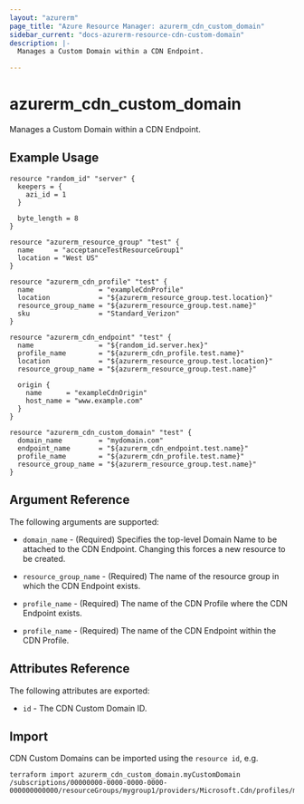 ```yaml
---
layout: "azurerm"
page_title: "Azure Resource Manager: azurerm_cdn_custom_domain"
sidebar_current: "docs-azurerm-resource-cdn-custom-domain"
description: |-
  Manages a Custom Domain within a CDN Endpoint.

---
```


# azurerm_cdn_custom_domain

Manages a Custom Domain within a CDN Endpoint.

## Example Usage

```hcl
resource "random_id" "server" {
  keepers = {
    azi_id = 1
  }

  byte_length = 8
}

resource "azurerm_resource_group" "test" {
  name     = "acceptanceTestResourceGroup1"
  location = "West US"
}

resource "azurerm_cdn_profile" "test" {
  name                = "exampleCdnProfile"
  location            = "${azurerm_resource_group.test.location}"
  resource_group_name = "${azurerm_resource_group.test.name}"
  sku                 = "Standard_Verizon"
}

resource "azurerm_cdn_endpoint" "test" {
  name                = "${random_id.server.hex}"
  profile_name        = "${azurerm_cdn_profile.test.name}"
  location            = "${azurerm_resource_group.test.location}"
  resource_group_name = "${azurerm_resource_group.test.name}"

  origin {
    name      = "exampleCdnOrigin"
    host_name = "www.example.com"
  }
}

resource "azurerm_cdn_custom_domain" "test" {
  domain_name         = "mydomain.com"
  endpoint_name       = "${azurerm_cdn_endpoint.test.name}"
  profile_name        = "${azurerm_cdn_profile.test.name}"
  resource_group_name = "${azurerm_resource_group.test.name}"
}
```

## Argument Reference

The following arguments are supported:

* `domain_name` - (Required) Specifies the top-level Domain Name to be attached to the CDN Endpoint. Changing this forces a new resource to be created.

* `resource_group_name` - (Required) The name of the resource group in which the CDN Endpoint exists.

* `profile_name` - (Required) The name of the CDN Profile where the CDN Endpoint exists.

* `profile_name` - (Required) The name of the CDN Endpoint within the CDN Profile.

## Attributes Reference

The following attributes are exported:

* `id` - The CDN Custom Domain ID.

## Import

CDN Custom Domains can be imported using the `resource id`, e.g.

```shell
terraform import azurerm_cdn_custom_domain.myCustomDomain /subscriptions/00000000-0000-0000-0000-000000000000/resourceGroups/mygroup1/providers/Microsoft.Cdn/profiles/myprofile1/endpoints/myendpoint1/customDomains/myCustomDomain.com
```
